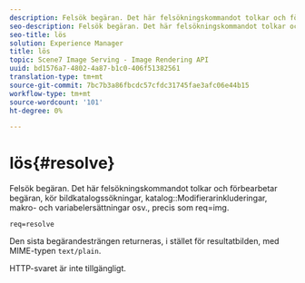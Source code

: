 ```yaml
---
description: Felsök begäran. Det här felsökningskommandot tolkar och förbearbetar begäran, kör avbildningskatalogsökningar, katalogmodifieringsinkluderingar, makro- och variabelersättningar osv., precis som req=img.
seo-description: Felsök begäran. Det här felsökningskommandot tolkar och förbearbetar begäran, kör avbildningskatalogsökningar, katalogmodifieringsinkluderingar, makro- och variabelersättningar osv., precis som req=img.
seo-title: lös
solution: Experience Manager
title: lös
topic: Scene7 Image Serving - Image Rendering API
uuid: bd1576a7-4802-4a87-b1c0-406f51382561
translation-type: tm+mt
source-git-commit: 7bc7b3a86fbcdc57cfdc31745fae3afc06e44b15
workflow-type: tm+mt
source-wordcount: '101'
ht-degree: 0%

---
```



# lös{#resolve}

Felsök begäran. Det här felsökningskommandot tolkar och förbearbetar begäran, kör bildkatalogssökningar, katalog::Modifierarinkluderingar, makro- och variabelersättningar osv., precis som req=img.

`req=resolve`

Den sista begärandesträngen returneras, i stället för resultatbilden, med MIME-typen `text/plain`.

HTTP-svaret är inte tillgängligt.
